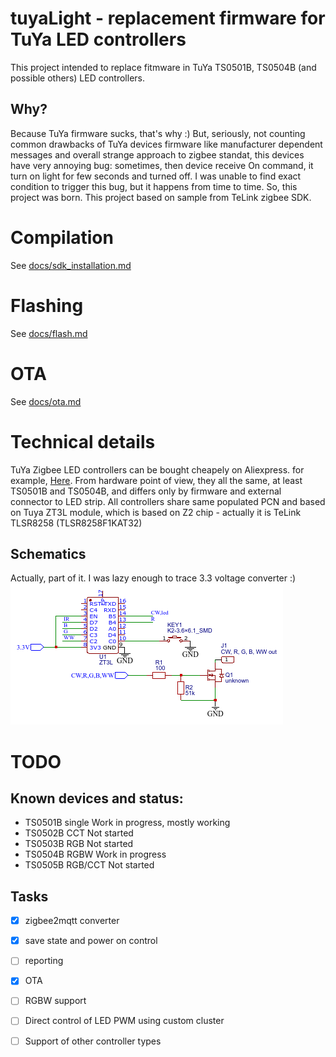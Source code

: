 # tuyaLight - replacement firmware for TuYa LED controllers
This project intended to replace fitmware in TuYa TS0501B, TS0504B (and possible others) LED controllers.

## Why?
Because TuYa firmware sucks, that's why :)
But, seriously, not counting common drawbacks of TuYa devices firmware like manufacturer dependent messages and overall strange approach to zigbee standat, this devices have very annoying bug: sometimes, then device receive On command, it turn on light for few seconds and turned off. I was unable to find exact condition to trigger this bug, but it happens from time to time.
So, this project was born. 
This project based on sample from TeLink zigbee SDK.

# Compilation
See [docs/sdk_installation.md](docs/sdk_installation.md)

# Flashing
See [docs/flash.md](docs/flash.md)

# OTA
See [docs/ota.md](docs/ota.md)

# Technical details
TuYa Zigbee LED controllers can be bought cheapely on Aliexpress. for example, [Here](https://www.aliexpress.com/item/1005005196855536.html). From hardware point of view, they all the same, at least TS0501B and TS0504B, and differs only by firmware and external connector to LED strip.
All controllers share same populated PCN and based on Tuya ZT3L module, which is based on Z2 chip - actually it is TeLink TLSR8258 (TLSR8258F1KAT32)

## Schematics
Actually, part of it. I was lazy enough to trace 3.3 voltage converter :)
![Controller schematics](docs/Schematic_TuYa_led_driver.png)

# TODO

## Known devices and status:
- TS0501B single Work in progress, mostly working
- TS0502B CCT Not started
- TS0503B RGB Not started
- TS0504B RGBW Work in progress
- TS0505B RGB/CCT Not started

## Tasks
- [x] zigbee2mqtt converter
- [x] save state and power on control
- [ ] reporting
- [x] OTA
- [ ] RGBW support
- [ ] Direct control of LED PWM using custom cluster
- [ ] Support of other controller types

